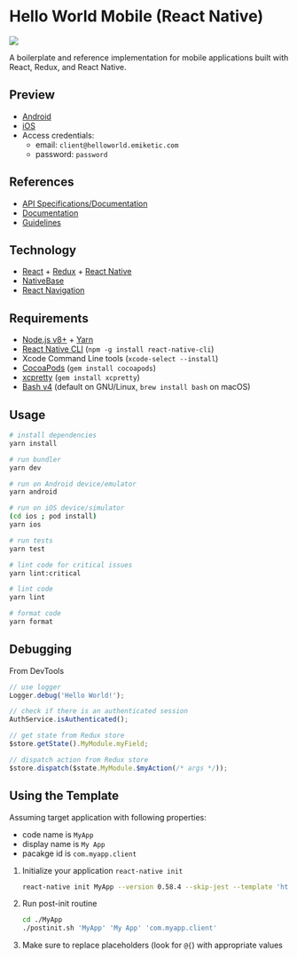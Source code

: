 # Hello World Mobile (React Native)

![](https://img.shields.io/david/emiketic/helloworld-react-native.svg?style=for-the-badge)

A boilerplate and reference implementation for mobile applications built with React, Redux, and React Native.

## Preview

- [Android](https://appetize.io/app/3xvgukkq4gqjyjn1ztrzq6czwr?device=nexus5&scale=75&orientation=portrait&osVersion=7.1)
- [iOS](https://appetize.io/app/nkn34mhpchnx172e67ptmjypdm?device=iphone6s&scale=75&orientation=portrait&osVersion=11.1)
- Access credentials:
  - email: `client@helloworld.emiketic.com`
  - password: `password`

## References

- [API Specifications/Documentation](https://starterspecapi.docs.apiary.io/)
- [Documentation](./docs)
- [Guidelines](https://github.com/emiketic/helloworld-dev/tree/master/docs/guidelines)

## Technology

- [React](https://reactjs.org/) + [Redux](https://redux.js.org/) + [React Native](https://facebook.github.io/react-native/)
- [NativeBase](https://nativebase.io/)
- [React Navigation](https://reactnavigation.org/)

## Requirements

- [Node.js v8+](https://nodejs.org/) + [Yarn](https://yarnpkg.com/)
- [React Native CLI](https://www.npmjs.com/package/react-native-cli) (`npm -g install react-native-cli`)
- Xcode Command Line tools (`xcode-select --install`)
- [CocoaPods](https://cocoapods.org/) (`gem install cocoapods`)
- [xcpretty](https://github.com/supermarin/xcpretty) (`gem install xcpretty`)
- [Bash v4](http://tldp.org/LDP/abs/html/bashver4.html) (default on GNU/Linux, `brew install bash` on macOS)

## Usage

```sh
# install dependencies
yarn install

# run bundler
yarn dev

# run on Android device/emulator
yarn android

# run on iOS device/simulator
(cd ios ; pod install)
yarn ios

# run tests
yarn test

# lint code for critical issues
yarn lint:critical

# lint code
yarn lint

# format code
yarn format
```

## Debugging

From DevTools

```javascript
// use logger
Logger.debug('Hello World!');

// check if there is an authenticated session
AuthService.isAuthenticated();

// get state from Redux store
$store.getState().MyModule.myField;

// dispatch action from Redux store
$store.dispatch($state.MyModule.$myAction(/* args */));
```

## Using the Template

Assuming target application with following properties:

- code name is `MyApp`
- display name is `My App`
- pacakge id is `com.myapp.client`

1.  Initialize your application `react-native init`

    ```sh
    react-native init MyApp --version 0.58.4 --skip-jest --template 'https://github.com/emiketic/helloworld-react-native'
    ```

1.  Run post-init routine

    ```sh
    cd ./MyApp
    ./postinit.sh 'MyApp' 'My App' 'com.myapp.client'
    ```

1.  Make sure to replace placeholders (look for `@{`) with appropriate values

